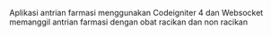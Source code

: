 Aplikasi antrian farmasi
menggunakan Codeigniter 4 dan Websocket
memanggil antrian farmasi dengan obat racikan dan non racikan
